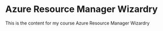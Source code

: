 # Azure Resource Manager Wizardry
This is the content for my course Azure Resource Manager Wizardry
